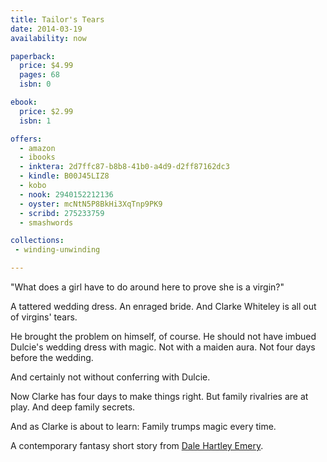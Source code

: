 ```yaml
---
title: Tailor's Tears
date: 2014-03-19
availability: now

paperback:
  price: $4.99
  pages: 68
  isbn: 0

ebook:
  price: $2.99
  isbn: 1

offers:
  - amazon
  - ibooks
  - inktera: 2d7ffc87-b8b8-41b0-a4d9-d2ff87162dc3
  - kindle: B00J45LIZ8
  - kobo
  - nook: 2940152212136
  - oyster: mcNtN5P8BkHi3XqTnp9PK9
  - scribd: 275233759
  - smashwords

collections:
 - winding-unwinding

---
```



"What does a girl have to do around here to prove she is a virgin?"

A tattered wedding dress.
An enraged bride.
And Clarke Whiteley is all out of virgins' tears.

He brought the problem on himself,
of course.
He should not have imbued Dulcie's wedding dress with magic.
Not with a maiden aura.
Not four days before the wedding.

And certainly not without conferring with Dulcie.

Now Clarke has four days to make things right.
But family rivalries are at play.
And deep family secrets.

And as Clarke is about to learn:
Family trumps magic every time.

A contemporary fantasy short story
from
[Dale Hartley Emery](http://dalehartleyemery.com/).
